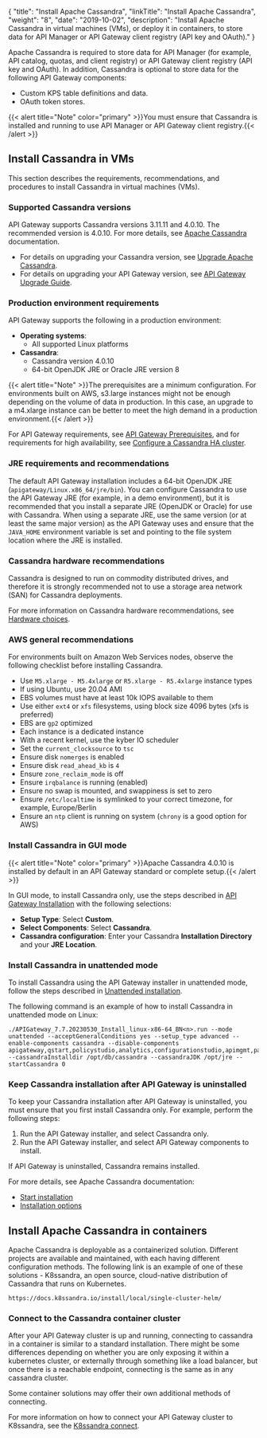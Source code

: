 {
"title": "Install Apache Cassandra",
  "linkTitle": "Install Apache Cassandra",
  "weight": "8",
  "date": "2019-10-02",
  "description": "Install Apache Cassandra in virtual machines (VMs), or deploy it in containers, to store data for API Manager or API Gateway client registry (API key and OAuth)."
}

Apache Cassandra is required to store data for API Manager (for example, API catalog, quotas, and client registry) or API Gateway client registry (API key and OAuth). In addition, Cassandra is optional to store data for the following API Gateway components:

* Custom KPS table definitions and data.
* OAuth token stores.

{{< alert title="Note" color="primary" >}}You must ensure that Cassandra is installed and running to use API Manager or API Gateway client registry.{{< /alert >}}

## Install Cassandra in VMs

This section describes the requirements, recommendations, and procedures to install Cassandra in virtual machines (VMs).

### Supported Cassandra versions

API Gateway supports Cassandra versions 3.11.11 and 4.0.10. The recommended version is 4.0.10. For more details, see [Apache Cassandra](http://cassandra.apache.org/) documentation.

* For details on upgrading your Cassandra version, see [Upgrade Apache Cassandra](/docs/apim_installation/apigw_upgrade/upgrade_cassandra/).
* For details on upgrading your API Gateway version, see [API Gateway Upgrade Guide](/docs/apim_installation/apigw_upgrade/).

### Production environment requirements

API Gateway supports the following in a production environment:

* **Operating systems**:
    * All supported Linux platforms
* **Cassandra**:
    * Cassandra version 4.0.10
    * 64-bit OpenJDK JRE or Oracle JRE version 8

{{< alert title="Note" >}}The prerequisites are a minimum configuration. For environments built on AWS, s3.large instances might not be enough depending on the volume of data in production. In this case, an upgrade to a m4.xlarge instance can be better to meet the high demand in a production environment.{{< /alert >}}

For API Gateway requirements, see [API Gateway Prerequisites](/docs/apim_installation/apigtw_install/system_requirements), and for requirements for high availability, see [Configure a Cassandra HA cluster](/docs/cass_admin/admin_cassandra_classic/cassandra_config/).

### JRE requirements and recommendations

The default API Gateway installation includes a 64-bit OpenJDK JRE (`apigateway/Linux.x86_64/jre/bin`). You can configure Cassandra to use the API Gateway JRE (for example, in a demo environment), but it is recommended that you install a separate JRE (OpenJDK or Oracle) for use with Cassandra. When using a separate JRE, use the same version (or at least the same major version) as the API Gateway uses and ensure that the `JAVA_HOME` environment variable is set and pointing to the file system location where the JRE is installed.

### Cassandra hardware recommendations

Cassandra is designed to run on commodity distributed drives, and therefore it is strongly recommended not to use a storage area network (SAN) for Cassandra deployments.

For more information on Cassandra hardware recommendations, see [Hardware choices](https://cassandra.apache.org/doc/3.11/cassandra/operating/hardware.html).

### AWS general recommendations

For environments built on Amazon Web Services nodes, observe the following checklist before installing Cassandra.

* Use `M5.xlarge - M5.4xlarge` or `R5.xlarge - R5.4xlarge` instance types
* If using Ubuntu, use 20.04 AMI
* EBS volumes must have at least 10k IOPS available to them
* Use either `ext4` or `xfs` filesystems, using block size 4096 bytes (xfs is preferred)
* EBS are `gp2` optimized
* Each instance is a dedicated instance
* With a recent kernel, use the kyber IO scheduler
* Set the `current_clocksource` to `tsc`
* Ensure disk `nomerges` is enabled
* Ensure disk `read_ahead_kb` is `4`
* Ensure `zone_reclaim_mode` is off
* Ensure `irqbalance` is running (enabled)
* Ensure no swap is mounted, and swappiness is set to zero
* Ensure `/etc/localtime` is symlinked to your correct timezone, for example, Europe/Berlin
* Ensure an `ntp` client is running on system (`chrony` is a good option for AWS)

### Install Cassandra in GUI mode

{{< alert title="Note" color="primary" >}}Apache Cassandra 4.0.10 is installed by default in an API Gateway standard or complete setup.{{< /alert >}}

In GUI mode, to install Cassandra only, use the steps described in [API Gateway Installation](/docs/apim_installation/apigtw_install/installation) with the following selections:

* **Setup Type**: Select **Custom**.
* **Select Components**: Select **Cassandra**.
* **Cassandra configuration**: Enter your Cassandra **Installation Directory** and your **JRE Location**.

### Install Cassandra in unattended mode

To install Cassandra using the API Gateway installer in unattended mode, follow the steps described in [Unattended installation](/docs/apim_installation/apigtw_install/installation_unattended).

The following command is an example of how to install Cassandra in unattended mode on Linux:

```none
./APIGateway_7.7.20230530_Install_linux-x86-64_BN<n>.run --mode unattended --acceptGeneralConditions yes --setup_type advanced --enable-components cassandra --disable-components apigateway,qstart,policystudio,analytics,configurationstudio,apimgmt,packagedeploytools --cassandraInstalldir /opt/db/cassandra --cassandraJDK /opt/jre --startCassandra 0
```

### Keep Cassandra installation after API Gateway is uninstalled

To keep your Cassandra installation after API Gateway is uninstalled, you must ensure that you first install Cassandra only. For example, perform the following steps:

1. Run the API Gateway installer, and select Cassandra only.
2. Run the API Gateway installer, and select API Gateway components to install.

If API Gateway is uninstalled, Cassandra remains installed.

For more details, see Apache Cassandra documentation:

* [Start installation](http://cassandra.apache.org/)
* [Installation options](https://docs.datastax.com/en/cassandra-oss/3.x/index.html)

## Install Apache Cassandra in containers

Apache Cassandra is deployable as a containerized solution. Different projects are available and maintained, with each having different configuration methods. The following link is an example of one of these solutions - K8ssandra, an open source, cloud-native distribution of Cassandra that runs on Kubernetes.

```none
https://docs.k8ssandra.io/install/local/single-cluster-helm/
```

### Connect to the Cassandra container cluster

After your API Gateway cluster is up and running, connecting to cassandra in a container is similar to a standard installation. There might be some differences depending on whether you are only exposing it within a kubernetes cluster, or externally through something like a load balancer, but once there is a reachable endpoint, connecting is the same as in any cassandra cluster.

Some container solutions may offer their own additional methods of connecting.

For more information on how to connect your API Gateway cluster to K8ssandra, see the [K8ssandra connect](https://docs.k8ssandra.io/tasks/connect/).